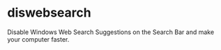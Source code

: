 # diswebsearch
 Disable Windows Web Search Suggestions on the Search Bar and make your computer faster.
